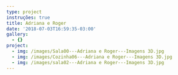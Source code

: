 ```yaml
---
type: project
instruções: true
title: Adriana e Roger
date: '2018-07-03T16:59:35-03:00'
gallery:
  - {}
project:
  - img: /images/Sala00---Adriana e Roger---Imagens 3D.jpg
  - img: /images/Cozinha06---Adriana e Roger---Imagens 3D.jpg
  - img: /images/sala02---Adriana e Roger---Imagens 3D.jpg
---
```


